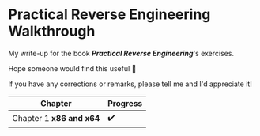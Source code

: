 # Practical Reverse Engineering Walkthrough

My write-up for the book *__Practical Reverse Engineering__*'s exercises. 

Hope someone would find this useful 🙂  

If you have any corrections or remarks, please tell me and I'd appreciate it!


| Chapter | Progress | 
| --- | --- | 
| Chapter 1 __x86 and x64__ | :heavy_check_mark: |
